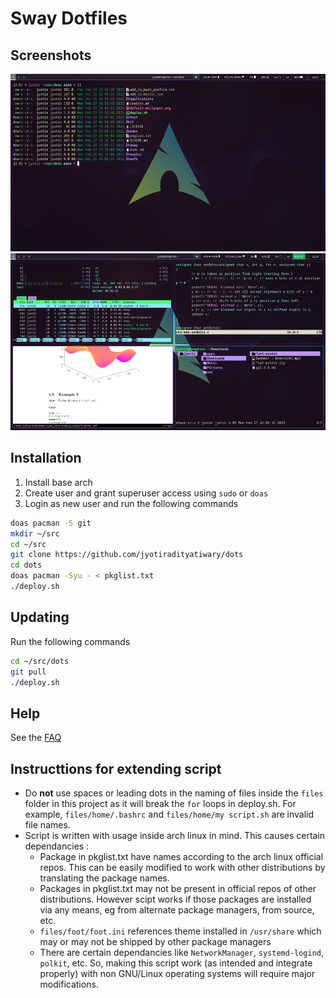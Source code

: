 # Sway Dotfiles

## Screenshots

![screenshot 1](screenshots/s1.png)
![screenshot 2](screenshots/s2.png)

## Installation
1) Install base arch
2) Create user and grant superuser access using `sudo` or `doas`
3) Login as new user and run the following commands
```sh
doas pacman -S git
mkdir ~/src
cd ~/src
git clone https://github.com/jyotiradityatiwary/dots
cd dots
doas pacman -Syu - < pkglist.txt
./deploy.sh
```

## Updating
Run the following commands

```sh
cd ~/src/dots
git pull
./deploy.sh
```

## Help

See the [FAQ](docs/faq.md)

## Instructtions for extending script

- Do **not** use spaces or leading dots in the naming of files inside the `files` folder in this project as it will break the `for` loops in deploy.sh. For example, `files/home/.bashrc` and `files/home/my script.sh` are invalid file names.
- Script is written with usage inside arch linux in mind. This causes certain dependancies :
    - Package in pkglist.txt have names according to the arch linux official repos. This can be easily modified to work with other distributions by translating the package names.
    - Packages in pkglist.txt may not be present in official repos of other distributions. However scipt works if those packages are installed via any means, eg from alternate package managers, from source, etc.
    - `files/foot/foot.ini` references theme installed in `/usr/share` which may or may not be shipped by other package managers
    - There are certain dependancies like `NetworkManager`, `systemd-logind`, `polkit`, etc. So, making this script work (as intended and integrate properly) with non GNU/Linux operating systems will require major modifications.

